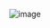 ![image](https://user-images.githubusercontent.com/43271546/109502379-e89e5e80-7abe-11eb-8c51-de57d1f14543.png)
